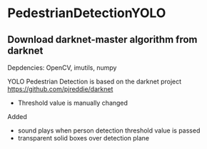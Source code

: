 # PedestrianDetectionYOLO
<h2> Download darknet-master algorithm from darknet</h2>

Depdencies:
OpenCV, imutils, numpy

YOLO Pedestrian Detection is based on the darknet project https://github.com/pjreddie/darknet

* Threshold value is manually changed 

Added

- sound plays when person detection threshold value is passed 
- transparent solid boxes over detection plane
